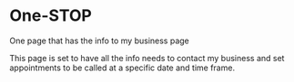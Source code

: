 # One-STOP
One page that has the info to my business page

This page is set to have all the info needs to contact my business and set appointments to be called at a specific 
date and time frame.
